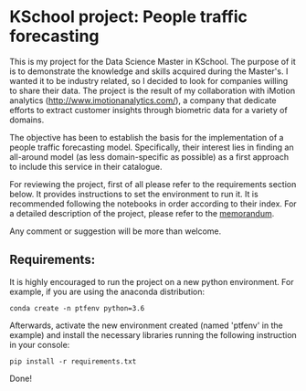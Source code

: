 # KSchool project: People traffic forecasting


This is my project for the Data Science Master in KSchool. The purpose of it is to demonstrate the knowledge and skills acquired during the Master's. I wanted it to be industry related, so I decided to look for companies willing to share their data. The project is the result of my collaboration with iMotion analytics (http://www.imotionanalytics.com/), a company that dedicate efforts to extract customer insights through biometric data for a variety of domains.

The objective has been to establish the basis for the implementation of a people traffic forecasting model. Specifically, their interest lies in finding an all-around model (as less domain-specific as possible) as a first approach to include this service in their catalogue.

For reviewing the project, first of all please refer to the requirements section below. It provides instructions to set the environment to run it. It is recommended following the notebooks in order according to their index. For a detailed description of the project, please refer to the [memorandum](https://github.com/RamiroArribas/People_traffic_forecasting/blob/master/PTF_memorandum.pdf). 


Any comment or suggestion will be more than welcome.


Requirements:
-------------

It is highly encouraged to run the project on a new python environment. For example, if you are using the anaconda distribution:

    conda create -n ptfenv python=3.6

Afterwards, activate the new environment created (named 'ptfenv' in the example) and install the necessary libraries running the following instruction in your console:

    pip install -r requirements.txt


Done!



